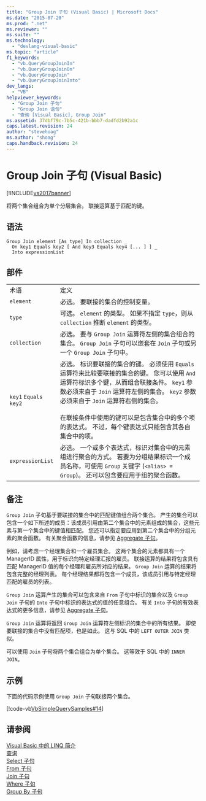 ```yaml
---
title: "Group Join 子句 (Visual Basic) | Microsoft Docs"
ms.date: "2015-07-20"
ms.prod: ".net"
ms.reviewer: ""
ms.suite: ""
ms.technology: 
  - "devlang-visual-basic"
ms.topic: "article"
f1_keywords: 
  - "vb.QueryGroupJoinIn"
  - "vb.QueryGroupJoinOn"
  - "vb.QueryGroupJoin"
  - "vb.QueryGroupJoinInto"
dev_langs: 
  - "VB"
helpviewer_keywords: 
  - "Group Join 子句"
  - "Group Join 语句"
  - "查询 [Visual Basic], Group Join"
ms.assetid: 37dbf79c-7b5c-421b-bbb7-dadfd2b92a1c
caps.latest.revision: 24
author: "stevehoag"
ms.author: "shoag"
caps.handback.revision: 24
---
```

# Group Join 子句 (Visual Basic)
[!INCLUDE[vs2017banner](../../../visual-basic/includes/vs2017banner.md)]

将两个集合组合为单个分层集合。  联接运算基于匹配的键。  
  
## 语法  
  
```  
Group Join element [As type] In collection _  
  On key1 Equals key2 [ And key3 Equals key4 [... ] ] _  
  Into expressionList  
```  
  
## 部件  
  
|||  
|-|-|  
|术语|定义|  
|`element`|必选。  要联接的集合的控制变量。|  
|`type`|可选。  `element` 的类型。  如果不指定 `type`，则从 `collection` 推断 `element` 的类型。|  
|`collection`|必选。  要与 `Group Join` 运算符左侧的集合组合的集合。  `Group Join` 子句可以嵌套在 `Join` 子句或另一个 `Group Join` 子句中。|  
|`key1` `Equals` `key2`|必选。  标识要联接的集合的键。  必须使用 `Equals` 运算符来比较要联接的集合的键。  您可以使用 `And` 运算符标识多个键，从而组合联接条件。  `key1` 参数必须来自于 `Join` 运算符左侧的集合。  `key2` 参数必须来自于 `Join` 运算符右侧的集合。<br /><br /> 在联接条件中使用的键可以是包含集合中的多个项的表达式。  不过，每个键表达式只能包含其各自集合中的项。|  
|`expressionList`|必选。  一个或多个表达式，标识对集合中的元素组进行聚合的方式。  若要为分组结果标识一个成员名称，可使用 `Group` 关键字 \(`<alias> = Group`\)。  还可以包含要应用于组的聚合函数。|  
  
## 备注  
 `Group Join` 子句基于要联接的集合中的匹配键值组合两个集合。  产生的集合可以包含一个如下所述的成员：该成员引用由第二个集合中的元素组成的集合，这些元素与第一个集合中的键值相匹配。  您还可以指定要应用到第二个集合中的分组元素的聚合函数。  有关聚合函数的信息，请参见 [Aggregate 子句](../../../visual-basic/language-reference/queries/aggregate-clause.md)。  
  
 例如，请考虑一个经理集合和一个雇员集合。  这两个集合的元素都具有一个 ManagerID 属性，用于标识向特定经理汇报的雇员。  联接运算的结果将包含具有匹配 ManagerID 值的每个经理和雇员所对应的结果。  `Group Join` 运算的结果将包含完整的经理列表。  每个经理结果都将包含一个成员，该成员引用与特定经理匹配的雇员的列表。  
  
 `Group Join` 运算产生的集合可以包含来自 `From` 子句中标识的集合以及 `Group Join` 子句的 `Into` 子句中标识的表达式的值的任意组合。  有关 `Into` 子句的有效表达式的更多信息，请参见 [Aggregate 子句](../../../visual-basic/language-reference/queries/aggregate-clause.md)。  
  
 `Group Join` 运算将返回 `Group Join` 运算符左侧标识的集合中的所有结果。  即使要联接的集合中没有匹配项，也是如此。  这与 SQL 中的 `LEFT OUTER JOIN` 类似。  
  
 可以使用 `Join` 子句将两个集合组合为单个集合。  这等效于 SQL 中的 `INNER JOIN`。  
  
## 示例  
 下面的代码示例使用 `Group Join` 子句联接两个集合。  
  
 [!code-vb[VbSimpleQuerySamples#14](../../../visual-basic/language-reference/queries/codesnippet/VisualBasic/group-join-clause_1.vb)]  
  
## 请参阅  
 [Visual Basic 中的 LINQ 简介](../../../visual-basic/programming-guide/language-features/linq/introduction-to-linq.md)   
 [查询](../../../visual-basic/language-reference/queries/queries.md)   
 [Select 子句](../../../visual-basic/language-reference/queries/select-clause.md)   
 [From 子句](../../../visual-basic/language-reference/queries/from-clause.md)   
 [Join 子句](../../../visual-basic/language-reference/queries/join-clause.md)   
 [Where 子句](../../../visual-basic/language-reference/queries/where-clause.md)   
 [Group By 子句](../../../visual-basic/language-reference/queries/group-by-clause.md)